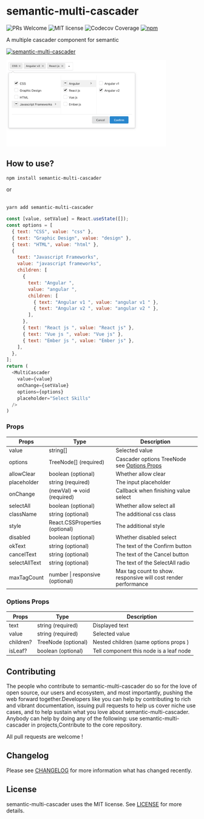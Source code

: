 
# semantic-multi-cascader

![PRs Welcome](https://img.shields.io/badge/PRs-welcome-ff69b4.svg) ![MIT license](https://img.shields.io/badge/License-MIT-blue.svg)
![Codecov Coverage](https://img.shields.io/codecov/c/github/HelKyle/semantic-multi-cascader/master.svg)
[![npm](https://img.shields.io/npm/v/semantic-multi-cascader)](https://www.npmjs.com/package/semantic-multi-cascader)

A multiple cascader component for semantic

[![semantic-multi-cascader](https://nodei.co/npm/semantic-multi-cascader.png)](https://npmjs.org/package/semantic-multi-cascader)

<div style="max-width: 420px">
  <img src="demo.png" alt="demo" />
</div>

## How to use?

```shell
npm install semantic-multi-cascader
```

or

```shell

yarn add semantic-multi-cascader
```

```js
const [value, setValue] = React.useState([]);
const options = [
  { text: "CSS", value: "css" },
  { text: "Graphic Design", value: "design" },
  { text: "HTML", value: "html" },
  {
    text: "Javascript Frameworks",
    value: "javascript frameworks",
    children: [
      {
        text: "Angular ",
        value: "angular ",
        children: [
          { text: "Angular v1 ", value: "angular v1 " },
          { text: "Angular v2 ", value: "angular v2 " },
        ],
      },
      { text: "React js ", value: "React js" },
      { text: "Vue js ", value: "Vue js" },
      { text: "Ember js ", value: "Ember js" },
    ],
  },
];
return (
  <MultiCascader
    value={value}
    onChange={setValue}
    options={options}
    placeholder="Select Skills"
  />
)
```

### Props

| Props               | Type                                                                                | Description                                                                                                                                                           |
| ------------------- | ----------------------------------------------------------------------------------- | --------------------------------------------------------------------------------------------------------------------------------------------------------------------- |
| value               | string[]                                                                            | Selected value                                                                                                                                                        |
| options                | TreeNode[]  (required)                                                                        | Cascader options TreeNode  see [Options Props](#options-props)                                                                      |
| allowClear          | boolean    (optional)                                                                         | Whether allow clear                                                                                                                                                   |
| placeholder         | string    (required)                                                                          | The input placeholder                                                                                                                                                 |
| onChange            | (newVal) => void (required)                                                                   | Callback when finishing value select                                                                                                                                  |
| selectAll           | boolean       (optional)                                                                      | Whether allow select all                                                                                                                                              |
| className           | string    (optional)                                                                          | The additional css class                                                                                                                                              |
| style               | React.CSSProperties (optional)                                                                | The additional style                                                                                                                                                  |
| disabled            | boolean        (optional)                                                                     | Whether disabled select                                                                                                                                               |
| okText              | string      (optional)                                                                        | The text of the Confirm button                                                                                                                                        |
| cancelText          | string       (optional)                                                                       | The text of the Cancel button                                                                                                                                         |
| selectAllText       | string    (optional)                                                                          | The text of the SelectAll radio                                                                                                                                       |
| maxTagCount         | number \| responsive (optional)                      |  Max tag count to show. responsive will cost render performance                                                                                                                                          |

### Options Props

| Props               | Type                                                                                | Description                                                                                                                                                           |
| ------------------- | ----------------------------------------------------------------------------------- | --------------------------------------------------------------------------------------------------------------------------------------------------------------------- |
| text               | string    (required)                                                                      |  Displayed text                                                                                                                  |
| value               | string   (required)                                                                       | Selected value                                                                                                                                                        |
| children?               | TreeNode  (optional)                                                                          |  Nested children  (same options props )                                                                                                                                                       |
| isLeaf?               | boolean  (optional)                                                                          |  Tell component this node is a leaf node                                                                                                                                                        |

## Contributing

The people who contribute to semantic-multi-cascader do so for the love of open source, our users and ecosystem, and most importantly, pushing the web forward together.Developers like you can help by contributing to rich and vibrant documentation, issuing pull requests to help us cover niche use cases, and to help sustain what you love about semantic-multi-cascader. Anybody can help by doing any of the following: use semantic-multi-cascader in projects,Contribute to the core repository.

All pull requests are welcome !

## Changelog

Please see [CHANGELOG](CHANGELOG.md) for more information what has changed recently.

## License

semantic-multi-cascader uses the MIT license. See [LICENSE](LICENSE.md) for more details.
